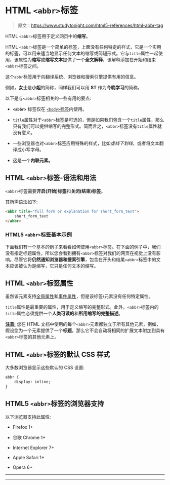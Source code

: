 # HTML `<abbr>`标签

> 原文：<https://www.studytonight.com/html5-references/html-abbr-tag>

HTML `<abbr>`标签用于定义网页中的**缩写**。

HTML `<abbr>`标签是一个简单的标签，上面没有任何特定的样式，它是一个实用的标签，可以用来适当地显示任何文本的缩写或简短形式。它与`title`属性一起使用，该属性为**缩写**或**缩写文本**提供了一个**全文解释**，该解释添加在开始和结束`<abbr>`标签之间。

这个`abbr`标签用于向翻译系统、浏览器和搜索引擎提供有用的信息。

例如，**女士**是**小姐**的简称，同样我们可以用 **ST** 作为**今晚学习**的简称。

以下是与`<abbr>`标签相关的一些有用的要点:

*   **`<abbr>`** 标签仅在 [`<body>`标签](https://www.studytonight.com/html5-references/html-body-tag)内使用。

*   `title`属性对于`<abbr>`标签是可选的，但是如果我们包含一个`title`属性，那么只有我们可以提供缩写的完整形式。简而言之，`<abbr>`标签没有`title`属性就没有意义。

*   一些浏览器也对`<abbr>`标签应用特殊的样式，比如*虚线下划线*，或者将文本翻译成小写字母。

*   这是一个**内联元素。**

## HTML `<abbr>`标签-语法和用法

`<abbr>`标签需要**开启(开始)标签**和**关闭(结束)标签**。

其所需语法如下:

```html
<abbr title="full form or explanation for short_form_text">
    short_form_text
</abbr>
```

### HTML5 `<abbr>`标签基本示例

下面我们有一个基本的例子来看看如何使用`<abbr>`标签。在下面的例子中，我们没有指定标题属性，所以您会看到拥有`<abbr>`标签对我们的网页在视觉上没有影响。尽管它将**仍然通知浏览器和搜索引擎**，包含在开头和结尾`<abbr>`标签中的文本应该被认为是缩写，它只是任何文本的缩写。

## HTML `<abbr>`标签属性

虽然该元素支持[全局属性](https://www.studytonight.com/html5-references/html-global-attributes)和[事件属性](https://www.studytonight.com/html5-references/html-event-attributes)，但是该标签/元素没有任何特定属性。

`title`属性是最重要的属性，用于定义缩写的完整形式。此外，`<abbr>`标签内的`title`属性必须提供一个**人类可读的**和**所用缩写的完整描述**。

<u>**注意:**</u> 您在 HTML 文档中使用的每个`<abbr>`元素都独立于所有其他元素，例如，假设您为一个元素提供了一个**标题**，那么它不会自动将相同的扩展文本附加到具有`<abbr>`标签的其他元素上。

## HTML `<abbr>`标签的默认 CSS 样式

大多数浏览器显示这些默认的 CSS 设置:

```html
abbr {
    display: inline;
}
```

## HTML5 `<abbr>`标签的浏览器支持

以下浏览器支持此属性:

*   Firefox 1+

*   谷歌 Chrome 1+

*   Internet Explorer 7+

*   Apple Safari 1+

*   Opera 6+

* * *

* * *